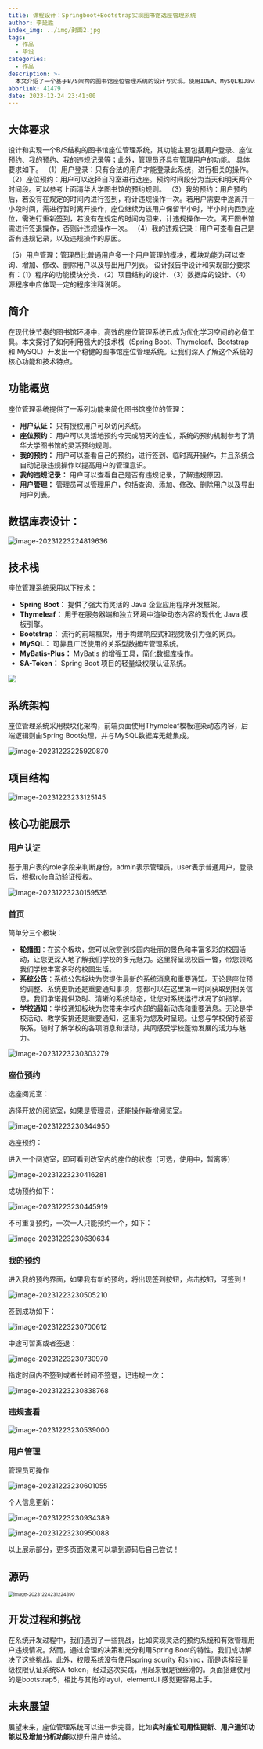 ```yaml
---
title: 课程设计：Springboot+Bootstrap实现图书馆选座管理系统
author: 李延胜
index_img: ../img/封面2.jpg
tags:
  - 作品
  - 毕设
categories:
  - 作品
description: >-
  本文介绍了一个基于B/S架构的图书馆座位管理系统的设计与实现。使用IDEA、MySQL和Java等工具和语言开发，包括用户登录、座位预约、违规记录管理等功能，同时管理员拥有用户管理权限。系统通过HTML、CSS、JS和BootStrap等前端技术实现友好界面，并提供了数据库设计与编程方法的实践机会。
abbrlink: 41479
date: 2023-12-24 23:41:00
---
```



## 大体要求

设计和实现一个B/S结构的图书馆座位管理系统，其功能主要包括用户登录、座位预约、我的预约、我的违规记录等；此外，管理员还具有管理用户的功能。
具体要求如下。
（1）用户登录：只有合法的用户才能登录此系统，进行相关的操作。
（2）座位预约：用户可以选择自习室进行选座。预约时间段分为当天和明天两个时间段。可以参考上面清华大学图书馆的预约规则。
（3）我的预约：用户预约后，若没有在规定的时间内进行签到，将计违规操作一次。若用户需要中途离开一小段时间，需进行暂时离开操作，座位继续为该用户保留半小时，半小时内回到座位，需进行重新签到，若没有在规定的时间内回来，计违规操作一次。离开图书馆需进行签退操作，否则计违规操作一次。
（4）我的违规记录：用户可查看自己是否有违规记录，以及违规操作的原因。

（5）用户管理：管理员比普通用户多一个用户管理的模块，模块功能为可以查询、增加、修改、删除用户以及导出用户列表。
设计报告中设计和实现部分要求有：（1）程序的功能模块分类、（2）项目结构的设计、（3）数据库的设计、（4）源程序中应体现一定的程序注释说明。

## 简介

在现代快节奏的图书馆环境中，高效的座位管理系统已成为优化学习空间的必备工具。本文探讨了如何利用强大的技术栈（Spring Boot、Thymeleaf、Bootstrap 和 MySQL）开发出一个稳健的图书馆座位管理系统。让我们深入了解这个系统的核心功能和技术特点。

## 功能概览

座位管理系统提供了一系列功能来简化图书馆座位的管理：

- **用户认证：** 只有授权用户可以访问系统。
- **座位预约：** 用户可以灵活地预约今天或明天的座位，系统的预约机制参考了清华大学图书馆的灵活预约规则。
- **我的预约：** 用户可以查看自己的预约，进行签到、临时离开操作，并且系统会自动记录违规操作以提高用户的管理意识。
- **我的违规记录：** 用户可以查看自己是否有违规记录，了解违规原因。
- **用户管理：** 管理员可以管理用户，包括查询、添加、修改、删除用户以及导出用户列表。

## 数据库表设计：

![image-20231223224819636](http://cdn.qiniu.liyansheng.top/typora/image-20231223224819636.png)

## 技术栈

座位管理系统采用以下技术：

- **Spring Boot：** 提供了强大而灵活的 Java 企业应用程序开发框架。
- **Thymeleaf：** 用于在服务器端和独立环境中渲染动态内容的现代化 Java 模板引擎。
- **Bootstrap：** 流行的前端框架，用于构建响应式和视觉吸引力强的网页。
- **MySQL：** 可靠且广泛使用的关系型数据库管理系统。
- **MyBatis-Plus：** MyBatis 的增强工具，简化数据库操作。
- **SA-Token：** Spring Boot 项目的轻量级权限认证系统。

![](http://cdn.qiniu.liyansheng.top/typora/b50eb7f070464a28b6b6bf3dcc7136bf.jpeg)

## 系统架构

座位管理系统采用模块化架构，前端页面使用Thymeleaf模板渲染动态内容，后端逻辑则由Spring Boot处理，并与MySQL数据库无缝集成。

![image-20231223225920870](http://cdn.qiniu.liyansheng.top/typora/image-20231223225920870.png)

## 项目结构

![image-20231223233125145](http://cdn.qiniu.liyansheng.top/typora/image-20231223233125145.png)

## 核心功能展示

### 用户认证

基于用户表的role字段来判断身份，admin表示管理员，user表示普通用户，登录后，根据role自动验证授权。

![image-20231223230159535](http://cdn.qiniu.liyansheng.top/typora/image-20231223230159535.png)

### 首页

简单分三个板块：

- **轮播图**：在这个板块，您可以欣赏到校园内壮丽的景色和丰富多彩的校园活动，让您更深入地了解我们学校的多元魅力。这里将呈现校园一瞥，带您领略我们学校丰富多彩的校园生活。
- **系统公告**：系统公告板块为您提供最新的系统消息和重要通知。无论是座位预约调整、系统更新还是重要通知事项，您都可以在这里第一时间获取到相关信息。我们承诺提供及时、清晰的系统动态，让您对系统运行状况了如指掌。
- **学校通知**：学校通知板块为您带来学校内部的最新动态和重要消息。无论是学校活动、教学安排还是重要通知，这里将为您及时呈现。让您与学校保持紧密联系，随时了解学校的各项消息和活动，共同感受学校蓬勃发展的活力与魅力。

![image-20231223230303279](http://cdn.qiniu.liyansheng.top/typora/image-20231223230303279.png)

### 座位预约

选座阅览室：

选择开放的阅览室，如果是管理员，还能操作新增阅览室。

![image-20231223230344950](http://cdn.qiniu.liyansheng.top/typora/image-20231223230344950.png)

选座预约：

进入一个阅览室，即可看到改室内的座位的状态（可选，使用中，暂离等）

![image-20231223230416281](http://cdn.qiniu.liyansheng.top/typora/image-20231223230416281.png)

成功预约如下：

![image-20231223230445919](http://cdn.qiniu.liyansheng.top/typora/image-20231223230445919.png)

不可重复预约，一次一人只能预约一个，如下：

![image-20231223230630634](http://cdn.qiniu.liyansheng.top/typora/image-20231223230630634.png)

### 我的预约

进入我的预约界面，如果我有新的预约，将出现签到按钮，点击按钮，可签到！

![image-20231223230505210](http://cdn.qiniu.liyansheng.top/typora/image-20231223230505210.png)

签到成功如下：

![image-20231223230700612](http://cdn.qiniu.liyansheng.top/typora/image-20231223230700612.png)

中途可暂离或者签退：

![image-20231223230730970](http://cdn.qiniu.liyansheng.top/typora/image-20231223230730970.png)

指定时间内不签到或者长时间不签退，记违规一次：

![image-20231223230838768](http://cdn.qiniu.liyansheng.top/typora/image-20231223230838768.png)

### 违规查看

![image-20231223230539000](http://cdn.qiniu.liyansheng.top/typora/image-20231223230539000.png)

### 用户管理

管理员可操作

![image-20231223230601055](http://cdn.qiniu.liyansheng.top/typora/image-20231223230601055.png)

个人信息更新：

![image-20231223230934389](http://cdn.qiniu.liyansheng.top/typora/image-20231223230934389.png)

![image-20231223230950088](http://cdn.qiniu.liyansheng.top/typora/image-20231223230950088.png)

以上展示部分，更多页面效果可以拿到源码后自己尝试！
## 源码

<img src="http://cdn.qiniu.liyansheng.top/typora/image-20231224231224390.png" alt="image-20231224231224390" style="zoom:67%;" />


## 开发过程和挑战

在系统开发过程中，我们遇到了一些挑战，比如实现灵活的预约系统和有效管理用户违规情况。然而，通过合理的决策和充分利用Spring Boot的特性，我们成功解决了这些挑战。此外，权限系统没有使用spring scurity 和shiro，而是选择轻量级权限认证系统SA-token，经过这次实践，用起来很是很丝滑的。页面搭建使用的是bootstrap5，相比与其他的layui，elementUI  感觉更容易上手。

## 未来展望

展望未来，座位管理系统可以进一步完善，比如**实时座位可用性更新、用户通知功能以及增加分析功能**以提升用户体验。

